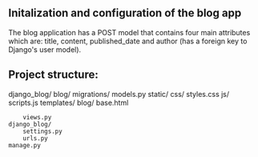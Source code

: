## Initalization and configuration of the blog app
The blog application has a POST model that contains four main attributes which are: title, content, published_date and author (has a foreign key to Django's user model). 

## Project structure:
django_blog/
    blog/
        migrations/
        models.py
        static/
            css/
                styles.css
            js/
                scripts.js
        templates/
            blog/
                base.html
                
        views.py
    django_blog/
        settings.py
        urls.py
    manage.py
